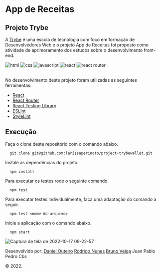 # App de Receitas

## Projeto Trybe
A [Trybe](https://www.betrybe.com/) é uma escola de tecnologia com foco em formação de Desenvolvedores Web e o projeto App de Receitas foi proposto como atividade de aprimoramento dos estudos sobre o desenvolvimento front-end.

<div>
    <img src="https://img.shields.io/badge/HTML5-E34F26?style=for-the-badge&logo=html5&logoColor=white" alt="html" />
    <img src="https://img.shields.io/badge/CSS3-1572B6?style=for-the-badge&logo=css3&logoColor=white" alt="css" />
    <img src="https://img.shields.io/badge/JavaScript-F7DF1E?style=for-the-badge&logo=javascript&logoColor=black" alt="javascript" />
    <img src="https://img.shields.io/badge/React-20232A?style=for-the-badge&logo=react&logoColor=61DAFB" alt="react" />
    <img src="https://img.shields.io/badge/React_Router-CA4245?style=for-the-badge&logo=react-router&logoColor=white" alt="react router" />
</div>


<br>

No desenvolvimento deste projeto foram utilizadas as seguintes ferramentas:
- [React](https://pt-br.reactjs.org/)
- [React Router](https://reactrouter.com/)
- [React Testing Library](https://testing-library.com/docs/react-testing-library/intro/)
- [ESLint](https://github.com/eslint/eslint)
- [StyleLint](https://stylelint.io/)

## Execução

Faça o clone deste repositório com o comando abaixo.

      git clone git@github.com:larissaperinoto/project-trybewallet.git

Instale as dependências do projeto.

      npm install

Para executar os testes rode o seguinte comando.

      npm test
      
Para executar testes individualmente, faça uma adaptação do comando a seguir.

      npm test <nome-do-arquivo>
      
      
 Inicie a aplicação com o comando abaixo.
 
      npm start

  ![Captura de tela de 2022-10-17 09-22-57](https://user-images.githubusercontent.com/39223055/198342483-c600948d-9731-4782-a857-f1d5092bfe2f.png)

  Desenvolvido por: 
  [Daniel Outeiro](https://www.linkedin.com/in/daniel-outeiro/)
  [Rodrigo Nunes](https://www.linkedin.com/in/rodrigo-nunes-da-silva/)
  [Bruno Veiga](https://www.linkedin.com/in/bruno-paredes-veiga/)
  Juan Pablo
  Pedro Cbs
  
  © 2022.
